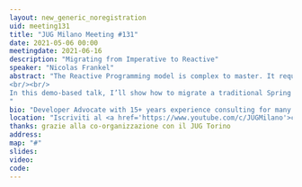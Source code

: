 ```yaml
---
layout: new_generic_noregistration
uid: meeting131
title: "JUG Milano Meeting #131"
date: 2021-05-06 00:00
meetingdate: 2021-06-16
description: "Migrating from Imperative to Reactive"
speaker: "Nicolas Frankel"
abstract: "The Reactive Programming model is complex to master. It requires a lot of experience to feel comfortable with its API. However, there’s no denying that it fits the cloud ecosystem perfectly. Since on-premises infrastructure is oversized, running a program that executes a couple of additional CPU cycles won’t change anything. On the other hand, you will pay for them if you host the same program on third-party infrastructure. Depending on the number of those cycles, and the number of nodes the program runs on, it can make a huge difference in your monthly bill.
<br/><br/>
In this demo-based talk, I’ll show how to migrate a traditional Spring Boot application that uses WebMVC, Spring Data JPA, and Spring Cache to its Reactive equivalent in a step-by-step process.
"
bio: "Developer Advocate with 15+ years experience consulting for many different customers, in a wide range of contexts (such as telecoms, banking, insurances, large retail and public sector). Usually working on Java/Java EE and Spring technologies, but with focused interests like Rich Internet Applications, Testing, CI/CD and DevOps. Currently working for Hazelcast. Also double as a trainer and triples as a book author."
location: "Iscriviti al <a href='https://www.youtube.com/c/JUGMilano'>canale YouTube di JUG Milano</a> e <a href='https://www.youtube.com/c/JUGTorino'>JUG Torino</a> e <b>clicca la campanella</b> su YouTube: riceverai notifica direttamente da YouTube quando saremo live!"
thanks: grazie alla co-organizzazione con il JUG Torino 
address: 
map: "#"
slides: 
video: 
code:  
---
```

